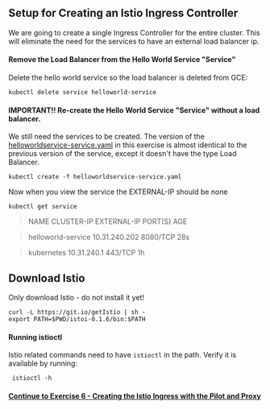 ## Setup for Creating an Istio Ingress Controller

We are going to create a single Ingress Controller for the entire cluster.  This will eliminate the need for the services to have an external load balancer ip.

#### Remove the Load Balancer from the Hello World Service "Service"

Delete the hello world service so the load balancer is deleted from GCE:

`kubectl delete service helloworld-service`

#### IMPORTANT!! Re-create the  Hello World Service "Service" without a load balancer.

We still need the services to be created.  The version of the [helloworldservice-service.yaml](helloworldservice-service.yaml) in this exercise is almost identical to the previous version of the service, except it doesn't have the type Load Balancer.

`kubectl create -f helloworldservice-service.yaml`

Now when you view the service the EXTERNAL-IP should be none

`kubectl get service`

>NAME                 CLUSTER-IP      EXTERNAL-IP   PORT(S)    AGE

>helloworld-service   10.31.240.202   <none>        8080/TCP   28s

>kubernetes           10.31.240.1     <none>        443/TCP    1h

## Download Istio

Only download Istio - do not install it yet!

```
curl -L https://git.io/getIstio | sh -
export PATH=$PWD/istoi-0.1.6/bin:$PATH
```

#### Running istioctl

Istio related commands need to have `istioctl` in the path.  Verify it is available by running:

` istioctl -h`

#### [Continue to Exercise 6 - Creating the Istio Ingress with the Pilot and Proxy](../exercise-6/README.md)

